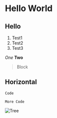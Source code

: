 # Hello World
## Hello
1. Test1
2. Test2
3. Test3

*One*
**Two**

> Block

Horizontal
---

`Code`

```
More Code
```

![Tree](https://cdn.pixabay.com/photo/2015/04/23/22/00/tree-736885__480.jpg)
